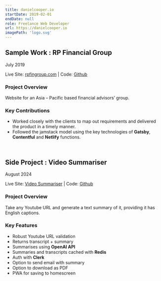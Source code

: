 ```yaml
---
title: danielcooper.io
startDate: 2019-02-01
endDate: null
role: Freelance Web Developer
url: https://danielcooper.io
imagePath: 'logo.svg'
---
```


## Sample Work : RP Financial Group
July 2019

Live Site: [rpfingroup.com](https://rpfingroup.com) | Code: [Github](https://github.com/cooperda00/rp-fin-group) 

### Project Overview
Website for an Asia – Pacific based financial advisors’ group. 

### Key Contributions
- Worked closely with the clients to map out requirements and delivered the product in a timely manner.
- Followed the jamstack model using the key technologies of __Gatsby__,  __Contentful__ and __Netlify__ functions.

&nbsp;

## Side Project : Video Summariser
August 2024

Live Site: [Video Summariser](https://video-summariser-plum.vercel.app/) | Code: [Github](https://github.com/cooperda00/video-summariser)

### Project Overview
Take any Youtube URL and generate a text summary of it, providing it has English captions.

### Key Features
- Robust Youtube URL validation
- Returns transcript + summary
- Summarises using __OpenAI API__
- Summaries and transcripts cached with __Redis__
- Auth with __Clerk__
- Option to send email with summary
- Option to download as PDF
- PWA for saving to homescreen